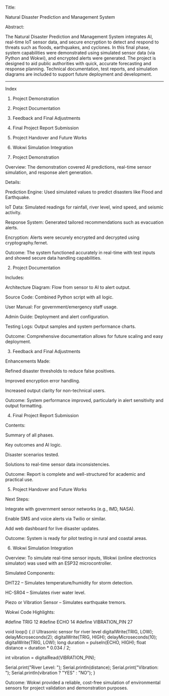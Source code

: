 Title:

Natural Disaster Prediction and Management System



Abstract:

The Natural Disaster Prediction and Management System integrates AI, real-time IoT sensor data, and secure encryption to detect and respond to threats such as floods, earthquakes, and cyclones. In this final phase, system capabilities were demonstrated using simulated sensor data (via Python and Wokwi), and encrypted alerts were generated. The project is designed to aid public authorities with quick, accurate forecasting and response planning. Technical documentation, test reports, and simulation diagrams are included to support future deployment and development.


---

Index

1. Project Demonstration


2. Project Documentation


3. Feedback and Final Adjustments


4. Final Project Report Submission


5. Project Handover and Future Works


6. Wokwi Simulation Integration



1. Project Demonstration

Overview:
The demonstration covered AI predictions, real-time sensor simulation, and response alert generation.

Details:

Prediction Engine: Used simulated values to predict disasters like Flood and Earthquake.

IoT Data: Simulated readings for rainfall, river level, wind speed, and seismic activity.

Response System: Generated tailored recommendations such as evacuation alerts.

Encryption: Alerts were securely encrypted and decrypted using cryptography.fernet.


Outcome:
The system functioned accurately in real-time with test inputs and showed secure data handling capabilities.


2. Project Documentation

Includes:

Architecture Diagram: Flow from sensor to AI to alert output.

Source Code: Combined Python script with all logic.

User Manual: For government/emergency staff usage.

Admin Guide: Deployment and alert configuration.

Testing Logs: Output samples and system performance charts.


Outcome:
Comprehensive documentation allows for future scaling and easy deployment.


3. Feedback and Final Adjustments

Enhancements Made:

Refined disaster thresholds to reduce false positives.

Improved encryption error handling.

Increased output clarity for non-technical users.


Outcome:
System performance improved, particularly in alert sensitivity and output formatting.


4. Final Project Report Submission

Contents:

Summary of all phases.

Key outcomes and AI logic.

Disaster scenarios tested.

Solutions to real-time sensor data inconsistencies.


Outcome:
Report is complete and well-structured for academic and practical use.



5. Project Handover and Future Works

Next Steps:

Integrate with government sensor networks (e.g., IMD, NASA).

Enable SMS and voice alerts via Twilio or similar.

Add web dashboard for live disaster updates.


Outcome:
System is ready for pilot testing in rural and coastal areas.


6. Wokwi Simulation Integration

Overview:
To simulate real-time sensor inputs, Wokwi (online electronics simulator) was used with an ESP32 microcontroller.

Simulated Components:

DHT22 – Simulates temperature/humidity for storm detection.

HC-SR04 – Simulates river water level.

Piezo or Vibration Sensor – Simulates earthquake tremors.


Wokwi Code Highlights:

#define TRIG 12
#define ECHO 14
#define VIBRATION_PIN 27

void loop() {
  // Ultrasonic sensor for river level
  digitalWrite(TRIG, LOW); delayMicroseconds(2);
  digitalWrite(TRIG, HIGH); delayMicroseconds(10);
  digitalWrite(TRIG, LOW);
  long duration = pulseIn(ECHO, HIGH);
  float distance = duration * 0.034 / 2;

  int vibration = digitalRead(VIBRATION_PIN);

  Serial.print("River Level: "); Serial.println(distance);
  Serial.print("Vibration: "); Serial.println(vibration ? "YES" : "NO");
}


Outcome:
Wokwi provided a reliable, cost-free simulation of environmental sensors for project validation and demonstration purposes.


